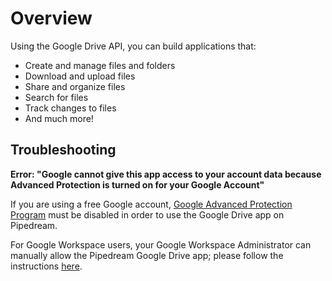 # Overview

Using the Google Drive API, you can build applications that:

- Create and manage files and folders
- Download and upload files
- Share and organize files
- Search for files
- Track changes to files
- And much more!

## Troubleshooting

**Error: "Google cannot give this app access to your account data because Advanced Protection is turned on for your Google Account"**

If you are using a free Google account, [Google Advanced Protection Program](https://support.google.com/accounts/answer/7539956?hl=en) must be disabled in order to use the Google Drive app on Pipedream.

For Google Workspace users, your Google Workspace Administrator can manually allow the Pipedream Google Drive app; please follow the instructions [here](https://support.google.com/a/answer/7281227#zippy=%2Cadd-a-new-app).
